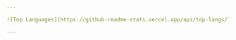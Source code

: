 ```yaml
---

![Top Languages](https://github-readme-stats.vercel.app/api/top-langs/?username=YourGitHubUsername&layout=compact&theme=

---
```

